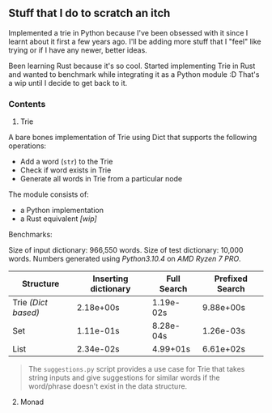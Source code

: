 ## Stuff that I do to scratch an itch

Implemented a trie in Python because I've been obsessed with it since I learnt about it first a few years ago. I'll be adding more stuff that I "feel" like trying or if I have any newer, better ideas.

Been learning Rust because it's so cool. Started implementing Trie in Rust and wanted to benchmark while integrating it as a Python module :D That's a wip until I decide to get back to it.

### Contents

1. Trie

A bare bones implementation of Trie using Dict that supports the following operations:

  - Add a word (`str`) to the Trie
  - Check if word exists in Trie
  - Generate all words in Trie from a particular node

The module consists of:
  - a Python implementation
  - a Rust equivalent _[wip]_

Benchmarks:

Size of input dictionary: 966,550 words. Size of test dictionary: 10,000 words. Numbers generated using _Python3.10.4_ on _AMD Ryzen 7 PRO_.

| Structure | Inserting dictionary | Full Search | Prefixed Search |
| - | - | - | - |
| Trie _(Dict based)_ | 2.18e+00s | 1.19e-02s | 9.88e+00s |
| Set | 1.11e-01s | 8.28e-04s | 1.26e-03s |
| List | 2.34e-02s | 4.99+01s | 6.61e+02s |

> The `suggestions.py` script provides a use case for Trie that takes string inputs and give suggestions for similar words if the word/phrase doesn't exist in the data structure.

2. Monad
